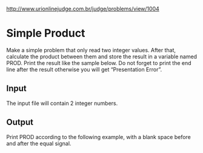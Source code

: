 http://www.urionlinejudge.com.br/judge/problems/view/1004

# Simple Product

Make a simple problem that only read two integer values.
After that, calculate the product between them and store
the result in a variable named PROD. Print the result
like the sample below. Do not forget to print the end
line after the result otherwise you will get “Presentation Error”.

## Input

The input file will contain 2 integer numbers.

## Output

Print PROD according to the following example, with a blank space before
and after the equal signal.
